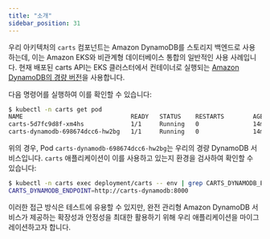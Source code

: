 ```yaml
---
title: "소개"
sidebar_position: 31
---
```


우리 아키텍처의 `carts` 컴포넌트는 Amazon DynamoDB를 스토리지 백엔드로 사용하는데, 이는 Amazon EKS와 비관계형 데이터베이스 통합의 일반적인 사용 사례입니다. 현재 배포된 carts API는 EKS 클러스터에서 컨테이너로 실행되는 [Amazon DynamoDB의 경량 버전](https://docs.aws.amazon.com/amazondynamodb/latest/developerguide/DynamoDBLocal.html)을 사용합니다.

다음 명령어를 실행하여 이를 확인할 수 있습니다:

```bash
$ kubectl -n carts get pod
NAME                              READY   STATUS    RESTARTS        AGE
carts-5d7fc9d8f-xm4hs             1/1     Running   0               14m
carts-dynamodb-698674dcc6-hw2bg   1/1     Running   0               14m
```

위의 경우, Pod `carts-dynamodb-698674dcc6-hw2bg`는 우리의 경량 DynamoDB 서비스입니다. `carts` 애플리케이션이 이를 사용하고 있는지 환경을 검사하여 확인할 수 있습니다:

```bash
$ kubectl -n carts exec deployment/carts -- env | grep CARTS_DYNAMODB_ENDPOINT
CARTS_DYNAMODB_ENDPOINT=http://carts-dynamodb:8000
```

이러한 접근 방식은 테스트에 유용할 수 있지만, 완전 관리형 Amazon DynamoDB 서비스가 제공하는 확장성과 안정성을 최대한 활용하기 위해 우리 애플리케이션을 마이그레이션하고자 합니다.
